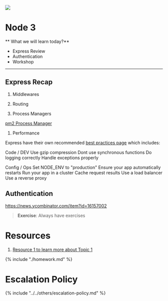 ![](https://img.shields.io/badge/status-draft-darkred.svg)

# Node 3

** What we will learn today?**

* Express Review
* Authentication
* Workshop

---

## Express Recap


1. Middlewares

1. Routing


1. Process Managers

[pm2 Process Manager](https://expressjs.com/en/advanced/pm.html#pm2)

1. Performance

Express have their own recommended [best practices page](https://expressjs.com/en/advanced/best-practice-performance.html) which includes:

Code / DEV
Use gzip compression
Dont use synchronous functions
Do logging correctly
Handle exceptions properly

Config / Ops
Set NODE_ENV to "production"
Ensure your app automatically restarts
Run your app in a cluster
Cache request results
Use a load balancer
Use a reverse proxy

## Authentication

https://news.ycombinator.com/item?id=16157002

> **Exercise**: Always have exercises

# Resources

1. [Resource 1 to learn more about Topic 1](https://google.com)

{% include "./homework.md" %}

# Escalation Policy

{% include "../../others/escalation-policy.md" %}
